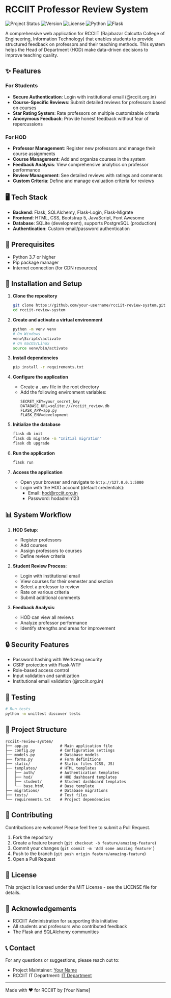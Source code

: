 # RCCIIT Professor Review System

![Project Status](https://img.shields.io/badge/status-active-brightgreen)
![Version](https://img.shields.io/badge/version-1.0.0-blue)
![License](https://img.shields.io/badge/license-MIT-green)
![Python](https://img.shields.io/badge/python-3.7%2B-blue)
![Flask](https://img.shields.io/badge/flask-2.0%2B-red)

A comprehensive web application for RCCIIT (Rajabazar Calcutta College of Engineering, Information Technology) that enables students to provide structured feedback on professors and their teaching methods. This system helps the Head of Department (HOD) make data-driven decisions to improve teaching quality.

## ✨ Features

### For Students
- **Secure Authentication**: Login with institutional email (@rcciit.org.in)
- **Course-Specific Reviews**: Submit detailed reviews for professors based on courses
- **Star Rating System**: Rate professors on multiple customizable criteria
- **Anonymous Feedback**: Provide honest feedback without fear of repercussions

### For HOD
- **Professor Management**: Register new professors and manage their course assignments
- **Course Management**: Add and organize courses in the system
- **Feedback Analysis**: View comprehensive analytics on professor performance
- **Review Management**: See detailed reviews with ratings and comments
- **Custom Criteria**: Define and manage evaluation criteria for reviews

## 🖥️ Tech Stack

- **Backend**: Flask, SQLAlchemy, Flask-Login, Flask-Migrate
- **Frontend**: HTML, CSS, Bootstrap 5, JavaScript, Font Awesome
- **Database**: SQLite (development), supports PostgreSQL (production)
- **Authentication**: Custom email/password authentication

## 📝 Prerequisites

- Python 3.7 or higher
- Pip package manager
- Internet connection (for CDN resources)

## 🚀 Installation and Setup

1. **Clone the repository**
   ```bash
   git clone https://github.com/your-username/rcciit-review-system.git
   cd rcciit-review-system
   ```

2. **Create and activate a virtual environment**
   ```bash
   python -m venv venv
   # On Windows
   venv\Scripts\activate
   # On macOS/Linux
   source venv/bin/activate
   ```

3. **Install dependencies**
   ```bash
   pip install -r requirements.txt
   ```

4. **Configure the application**
   - Create a `.env` file in the root directory
   - Add the following environment variables:
     ```
     SECRET_KEY=your_secret_key
     DATABASE_URL=sqlite:///rcciit_review.db
     FLASK_APP=app.py
     FLASK_ENV=development
     ```

5. **Initialize the database**
   ```bash
   flask db init
   flask db migrate -m "Initial migration"
   flask db upgrade
   ```

6. **Run the application**
   ```bash
   flask run
   ```

7. **Access the application**
   - Open your browser and navigate to `http://127.0.0.1:5000`
   - Login with the HOD account (default credentials):
     - Email: hod@rcciit.org.in
     - Password: hodadmin123

## 📊 System Workflow

1. **HOD Setup**:
   - Register professors
   - Add courses
   - Assign professors to courses
   - Define review criteria

2. **Student Review Process**:
   - Login with institutional email
   - View courses for their semester and section
   - Select a professor to review
   - Rate on various criteria
   - Submit additional comments

3. **Feedback Analysis**:
   - HOD can view all reviews
   - Analyze professor performance
   - Identify strengths and areas for improvement

## 🔒 Security Features

- Password hashing with Werkzeug security
- CSRF protection with Flask-WTF
- Role-based access control
- Input validation and sanitization
- Institutional email validation (@rcciit.org.in)

## 🧪 Testing

```bash
# Run tests
python -m unittest discover tests
```

## 📁 Project Structure

```
rcciit-review-system/
├── app.py              # Main application file
├── config.py           # Configuration settings
├── models.py           # Database models
├── forms.py            # Form definitions
├── static/             # Static files (CSS, JS)
├── templates/          # HTML templates
│   ├── auth/           # Authentication templates
│   ├── hod/            # HOD dashboard templates
│   ├── student/        # Student dashboard templates
│   └── base.html       # Base template
├── migrations/         # Database migrations
├── tests/              # Test files
└── requirements.txt    # Project dependencies
```

## 🤝 Contributing

Contributions are welcome! Please feel free to submit a Pull Request.

1. Fork the repository
2. Create a feature branch (`git checkout -b feature/amazing-feature`)
3. Commit your changes (`git commit -m 'Add some amazing feature'`)
4. Push to the branch (`git push origin feature/amazing-feature`)
5. Open a Pull Request

## 📜 License

This project is licensed under the MIT License - see the LICENSE file for details.

## 🙏 Acknowledgements

- RCCIIT Administration for supporting this initiative
- All students and professors who contributed feedback
- The Flask and SQLAlchemy communities

## 📞 Contact

For any questions or suggestions, please reach out to:
- Project Maintainer: [Your Name](mailto:your.email@example.com)
- RCCIIT IT Department: [IT Department](mailto:it@rcciit.org.in)

---

Made with ❤️ for RCCIIT by [Your Name]
